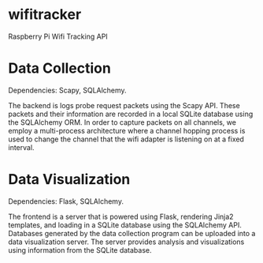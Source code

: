 wifitracker
===========

Raspberry Pi Wifi Tracking API

# Data Collection

Dependencies: Scapy, SQLAlchemy.

The backend is logs probe request packets using the Scapy API. These packets and their information are recorded in a local SQLite database using the SQLAlchemy ORM. In order to capture packets on all channels, we employ a multi-process architecture where a channel hopping process is used to change the channel that the wifi adapter is listening on at a fixed interval.

# Data Visualization

Dependencies: Flask, SQLAlchemy.

The frontend is a server that is powered using Flask, rendering Jinja2 templates, and loading in a SQLite database using the SQLAlchemy API. Databases generated by the data collection program can be uploaded into a data visualization server. The server provides analysis and visualizations using information from the SQLite database.
